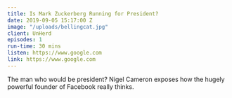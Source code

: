 ```yaml
---
title: Is Mark Zuckerberg Running for President?
date: 2019-09-05 15:17:00 Z
image: "/uploads/bellingcat.jpg"
client: UnHerd
episodes: 1
run-time: 30 mins
listen: https://www.google.com
link: https://www.google.com
---
```


The man who would be president? Nigel Cameron exposes how the hugely powerful founder of Facebook really thinks. 